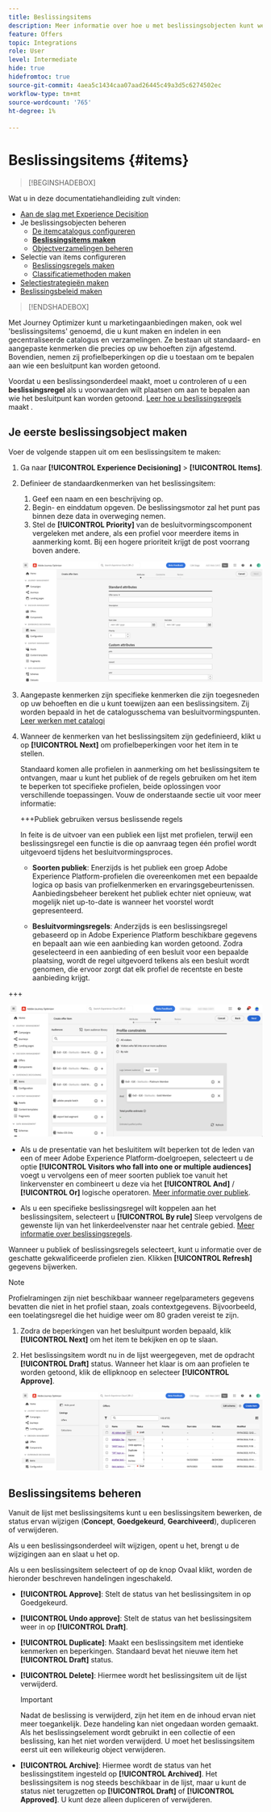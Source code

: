 ```yaml
---
title: Beslissingsitems
description: Meer informatie over hoe u met beslissingsobjecten kunt werken
feature: Offers
topic: Integrations
role: User
level: Intermediate
hide: true
hidefromtoc: true
source-git-commit: 4aea5c1434caa07aad26445c49a3d5c6274502ec
workflow-type: tm+mt
source-wordcount: '765'
ht-degree: 1%

---
```


# Beslissingsitems {#items}

>[!BEGINSHADEBOX]

Wat u in deze documentatiehandleiding zult vinden:

* [Aan de slag met Experience Decisition](gs-experience-decisioning.md)
* Je beslissingsobjecten beheren
   * [De itemcatalogus configureren](catalogs.md)
   * **[Beslissingsitems maken](items.md)**
   * [Objectverzamelingen beheren](collections.md)
* Selectie van items configureren
   * [Beslissingsregels maken](rules.md)
   * [Classificatiemethoden maken](ranking.md)
* [Selectiestrategieën maken](selection-strategies.md)
* [Beslissingsbeleid maken](create-decision.md)

>[!ENDSHADEBOX]

Met Journey Optimizer kunt u marketingaanbiedingen maken, ook wel &#39;beslissingsitems&#39; genoemd, die u kunt maken en indelen in een gecentraliseerde catalogus en verzamelingen. Ze bestaan uit standaard- en aangepaste kenmerken die precies op uw behoeften zijn afgestemd. Bovendien, nemen zij profielbeperkingen op die u toestaan om te bepalen aan wie een besluitpunt kan worden getoond.

Voordat u een beslissingsonderdeel maakt, moet u controleren of u een **beslissingsregel** als u voorwaarden wilt plaatsen om aan te bepalen aan wie het besluitpunt kan worden getoond. [Leer hoe u beslissingsregels](rules.md) maakt .

## Je eerste beslissingsobject maken

Voer de volgende stappen uit om een beslissingsitem te maken:

1. Ga naar **[!UICONTROL Experience Decisioning]** > **[!UICONTROL Items]**.

1. Definieer de standaardkenmerken van het beslissingsitem:

   1. Geef een naam en een beschrijving op.
   1. Begin- en einddatum opgeven. De beslissingsmotor zal het punt pas binnen deze data in overweging nemen.
   1. Stel de **[!UICONTROL Priority]** van de besluitvormingscomponent vergeleken met andere, als een profiel voor meerdere items in aanmerking komt. Bij een hogere prioriteit krijgt de post voorrang boven andere.

   ![](assets/item-attributes.png)

1. Aangepaste kenmerken zijn specifieke kenmerken die zijn toegesneden op uw behoeften en die u kunt toewijzen aan een beslissingsitem. Zij worden bepaald in het de catalogusschema van besluitvormingspunten. [Leer werken met catalogi](catalogs.md)

1. Wanneer de kenmerken van het beslissingsitem zijn gedefinieerd, klikt u op **[!UICONTROL Next]** om profielbeperkingen voor het item in te stellen.

   Standaard komen alle profielen in aanmerking om het beslissingsitem te ontvangen, maar u kunt het publiek of de regels gebruiken om het item te beperken tot specifieke profielen, beide oplossingen voor verschillende toepassingen. Vouw de onderstaande sectie uit voor meer informatie:

   +++Publiek gebruiken versus beslissende regels

   In feite is de uitvoer van een publiek een lijst met profielen, terwijl een beslissingsregel een functie is die op aanvraag tegen één profiel wordt uitgevoerd tijdens het besluitvormingsproces.

   * **Soorten publiek**: Enerzijds is het publiek een groep Adobe Experience Platform-profielen die overeenkomen met een bepaalde logica op basis van profielkenmerken en ervaringsgebeurtenissen. Aanbiedingsbeheer berekent het publiek echter niet opnieuw, wat mogelijk niet up-to-date is wanneer het voorstel wordt gepresenteerd.

   * **Besluitvormingsregels**: Anderzijds is een beslissingsregel gebaseerd op in Adobe Experience Platform beschikbare gegevens en bepaalt aan wie een aanbieding kan worden getoond. Zodra geselecteerd in een aanbieding of een besluit voor een bepaalde plaatsing, wordt de regel uitgevoerd telkens als een besluit wordt genomen, die ervoor zorgt dat elk profiel de recentste en beste aanbieding krijgt.

+++

   ![](assets/item-constraints.png)

   * Als u de presentatie van het besluititem wilt beperken tot de leden van een of meer Adobe Experience Platform-doelgroepen, selecteert u de optie **[!UICONTROL Visitors who fall into one or multiple audiences]** voegt u vervolgens een of meer soorten publiek toe vanuit het linkervenster en combineert u deze via het **[!UICONTROL And]** / **[!UICONTROL Or]** logische operatoren. [Meer informatie over publiek](../audience/about-audiences.md).

   * Als u een specifieke beslissingsregel wilt koppelen aan het beslissingsitem, selecteert u **[!UICONTROL By rule]** Sleep vervolgens de gewenste lijn van het linkerdeelvenster naar het centrale gebied. [Meer informatie over beslissingsregels](rules.md).

   Wanneer u publiek of beslissingsregels selecteert, kunt u informatie over de geschatte gekwalificeerde profielen zien. Klikken **[!UICONTROL Refresh]** gegevens bijwerken.

   >[!NOTE]
   >
   >Profielramingen zijn niet beschikbaar wanneer regelparameters gegevens bevatten die niet in het profiel staan, zoals contextgegevens. Bijvoorbeeld, een toelatingsregel die het huidige weer om 80 graden vereist te zijn.

1. Zodra de beperkingen van het besluitpunt worden bepaald, klik **[!UICONTROL Next]** om het item te bekijken en op te slaan.

1. Het beslissingsitem wordt nu in de lijst weergegeven, met de opdracht **[!UICONTROL Draft]** status. Wanneer het klaar is om aan profielen te worden getoond, klik de ellipknoop en selecteer **[!UICONTROL Approve]**.

   ![](assets/item-approve.png)

## Beslissingsitems beheren

Vanuit de lijst met beslissingsitems kunt u een beslissingsitem bewerken, de status ervan wijzigen (**Concept**, **Goedgekeurd**, **Gearchiveerd**), dupliceren of verwijderen.

Als u een beslissingsonderdeel wilt wijzigen, opent u het, brengt u de wijzigingen aan en slaat u het op.

Als u een beslissingsitem selecteert of op de knop Ovaal klikt, worden de hieronder beschreven handelingen ingeschakeld.

* **[!UICONTROL Approve]**: Stelt de status van het beslissingsitem in op Goedgekeurd.
* **[!UICONTROL Undo approve]**: Stelt de status van het beslissingsitem weer in op **[!UICONTROL Draft]**.
* **[!UICONTROL Duplicate]**: Maakt een beslissingsitem met identieke kenmerken en beperkingen. Standaard bevat het nieuwe item het **[!UICONTROL Draft]** status.
* **[!UICONTROL Delete]**: Hiermee wordt het beslissingsitem uit de lijst verwijderd.

  >[!IMPORTANT]
  >
  >Nadat de beslissing is verwijderd, zijn het item en de inhoud ervan niet meer toegankelijk. Deze handeling kan niet ongedaan worden gemaakt. Als het beslissingselement wordt gebruikt in een collectie of een beslissing, kan het niet worden verwijderd. U moet het beslissingsitem eerst uit een willekeurig object verwijderen.

* **[!UICONTROL Archive]**: Hiermee wordt de status van het beslissingstitem ingesteld op **[!UICONTROL Archived]**. Het beslissingsitem is nog steeds beschikbaar in de lijst, maar u kunt de status niet terugzetten op **[!UICONTROL Draft]** of **[!UICONTROL Approved]**. U kunt deze alleen dupliceren of verwijderen.
